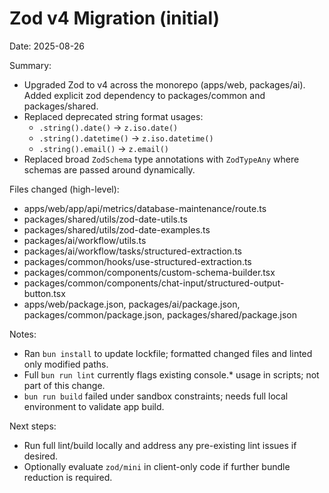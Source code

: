 # Zod v4 Migration (initial)

Date: 2025-08-26

Summary:

- Upgraded Zod to v4 across the monorepo (apps/web, packages/ai). Added explicit zod dependency to packages/common and packages/shared.
- Replaced deprecated string format usages:
  - `.string().date()` → `z.iso.date()`
  - `.string().datetime()` → `z.iso.datetime()`
  - `.string().email()` → `z.email()`
- Replaced broad `ZodSchema` type annotations with `ZodTypeAny` where schemas are passed around dynamically.

Files changed (high-level):

- apps/web/app/api/metrics/database-maintenance/route.ts
- packages/shared/utils/zod-date-utils.ts
- packages/shared/utils/zod-date-examples.ts
- packages/ai/workflow/utils.ts
- packages/ai/workflow/tasks/structured-extraction.ts
- packages/common/hooks/use-structured-extraction.ts
- packages/common/components/custom-schema-builder.tsx
- packages/common/components/chat-input/structured-output-button.tsx
- apps/web/package.json, packages/ai/package.json, packages/common/package.json, packages/shared/package.json

Notes:

- Ran `bun install` to update lockfile; formatted changed files and linted only modified paths.
- Full `bun run lint` currently flags existing console.* usage in scripts; not part of this change.
- `bun run build` failed under sandbox constraints; needs full local environment to validate app build.

Next steps:

- Run full lint/build locally and address any pre-existing lint issues if desired.
- Optionally evaluate `zod/mini` in client-only code if further bundle reduction is required.
